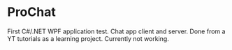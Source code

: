 # ProChat
First C#/.NET WPF application test. 
Chat app client and server.
Done from a YT tutorials as a learning project.
Currently not working.
